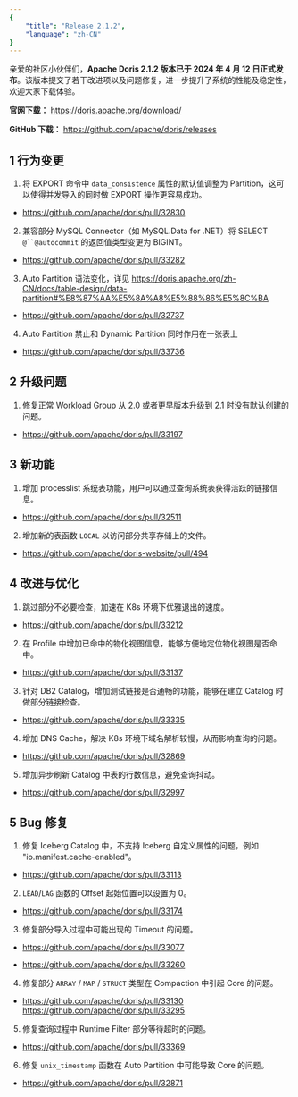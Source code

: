 ```yaml
---
{
    "title": "Release 2.1.2",
    "language": "zh-CN"
}
---
```


<!--
Licensed to the Apache Software Foundation (ASF) under one
or more contributor license agreements.  See the NOTICE file
distributed with this work for additional information
regarding copyright ownership.  The ASF licenses this file
to you under the Apache License, Version 2.0 (the
"License"); you may not use this file except in compliance
with the License.  You may obtain a copy of the License at

  http://www.apache.org/licenses/LICENSE-2.0

Unless required by applicable law or agreed to in writing,
software distributed under the License is distributed on an
"AS IS" BASIS, WITHOUT WARRANTIES OR CONDITIONS OF ANY
KIND, either express or implied.  See the License for the
specific language governing permissions and limitations
under the License.
-->

亲爱的社区小伙伴们，**Apache Doris 2.1.2 版本已于 2024 年 4 月 12 日正式发布**。该版本提交了若干改进项以及问题修复，进一步提升了系统的性能及稳定性，欢迎大家下载体验。

**官网下载：** https://doris.apache.org/download/

**GitHub 下载：** https://github.com/apache/doris/releases

## 1 行为变更

1. 将 EXPORT 命令中 `data_consistence` 属性的默认值调整为 Partition，这可以使得并发导入的同时做 EXPORT 操作更容易成功。

- https://github.com/apache/doris/pull/32830

2. 兼容部分 MySQL Connector（如 MySQL.Data for .NET）将 SELECT `@``@autocommit` 的返回值类型变更为 BIGINT。

- https://github.com/apache/doris/pull/33282 

3. Auto Partition 语法变化，详见 https://doris.apache.org/zh-CN/docs/table-design/data-partition#%E8%87%AA%E5%8A%A8%E5%88%86%E5%8C%BA

- https://github.com/apache/doris/pull/32737

4. Auto Partition 禁止和 Dynamic Partition 同时作用在一张表上

- https://github.com/apache/doris/pull/33736

## 2 升级问题

1. 修复正常 Workload Group 从 2.0 或者更早版本升级到 2.1 时没有默认创建的问题。

- https://github.com/apache/doris/pull/33197

## 3 新功能

1. 增加 processlist 系统表功能，用户可以通过查询系统表获得活跃的链接信息。

- https://github.com/apache/doris/pull/32511

2. 增加新的表函数 `LOCAL` 以访问部分共享存储上的文件。

- https://github.com/apache/doris-website/pull/494

## 4 改进与优化

1. 跳过部分不必要检查，加速在 K8s 环境下优雅退出的速度。

- https://github.com/apache/doris/pull/33212

2. 在 Profile 中增加已命中的物化视图信息，能够方便地定位物化视图是否命中。

- https://github.com/apache/doris/pull/33137

3. 针对 DB2 Catalog，增加测试链接是否通畅的功能，能够在建立 Catalog 时做部分链接检查。 

- https://github.com/apache/doris/pull/33335

4. 增加 DNS Cache，解决 K8s 环境下域名解析较慢，从而影响查询的问题。

- https://github.com/apache/doris/pull/32869 

5. 增加异步刷新 Catalog 中表的行数信息，避免查询抖动。

- https://github.com/apache/doris/pull/32997

## 5 Bug 修复

1. 修复 Iceberg Catalog 中，不支持 Iceberg 自定义属性的问题，例如 "io.manifest.cache-enabled"。 

- https://github.com/apache/doris/pull/33113

2. `LEAD`/`LAG` 函数的 Offset 起始位置可以设置为 0。

- https://github.com/apache/doris/pull/33174

3. 修复部分导入过程中可能出现的 Timeout 的问题。

- https://github.com/apache/doris/pull/33077 

- https://github.com/apache/doris/pull/33260

4. 修复部分 `ARRAY` / `MAP` / `STRUCT` 类型在 Compaction 中引起 Core 的问题。

- https://github.com/apache/doris/pull/33130 https://github.com/apache/doris/pull/33295

5. 修复查询过程中 Runtime Filter 部分等待超时的问题。

- https://github.com/apache/doris/pull/33369

6. 修复 `unix_timestamp` 函数在 Auto Partition 中可能导致 Core 的问题。

- https://github.com/apache/doris/pull/32871

